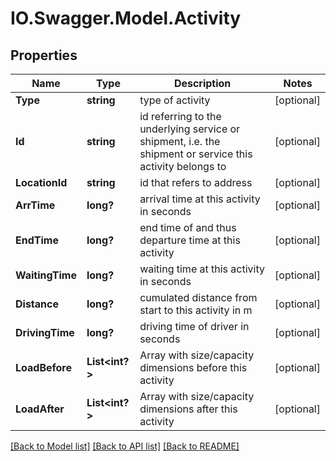 # IO.Swagger.Model.Activity
## Properties

Name | Type | Description | Notes
------------ | ------------- | ------------- | -------------
**Type** | **string** | type of activity | [optional] 
**Id** | **string** | id referring to the underlying service or shipment, i.e. the shipment or service this activity belongs to | [optional] 
**LocationId** | **string** | id that refers to address | [optional] 
**ArrTime** | **long?** | arrival time at this activity in seconds | [optional] 
**EndTime** | **long?** | end time of and thus departure time at this activity | [optional] 
**WaitingTime** | **long?** | waiting time at this activity in seconds | [optional] 
**Distance** | **long?** | cumulated distance from start to this activity in m | [optional] 
**DrivingTime** | **long?** | driving time of driver in seconds | [optional] 
**LoadBefore** | **List&lt;int?&gt;** | Array with size/capacity dimensions before this activity | [optional] 
**LoadAfter** | **List&lt;int?&gt;** | Array with size/capacity dimensions after this activity | [optional] 

[[Back to Model list]](../README.md#documentation-for-models) [[Back to API list]](../README.md#documentation-for-api-endpoints) [[Back to README]](../README.md)

